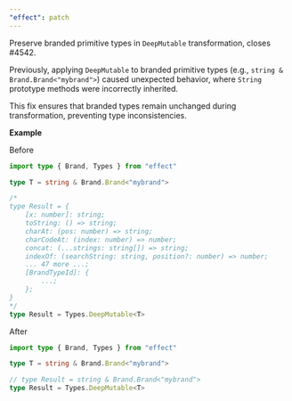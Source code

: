 ```yaml
---
"effect": patch
---
```


Preserve branded primitive types in `DeepMutable` transformation, closes #4542.

Previously, applying `DeepMutable` to branded primitive types (e.g., `string & Brand.Brand<"mybrand">`) caused unexpected behavior, where `String` prototype methods were incorrectly inherited.

This fix ensures that branded types remain unchanged during transformation, preventing type inconsistencies.

**Example**

Before

```ts
import type { Brand, Types } from "effect"

type T = string & Brand.Brand<"mybrand">

/*
type Result = {
    [x: number]: string;
    toString: () => string;
    charAt: (pos: number) => string;
    charCodeAt: (index: number) => number;
    concat: (...strings: string[]) => string;
    indexOf: (searchString: string, position?: number) => number;
    ... 47 more ...;
    [BrandTypeId]: {
        ...;
    };
}
*/
type Result = Types.DeepMutable<T>
```

After

```ts
import type { Brand, Types } from "effect"

type T = string & Brand.Brand<"mybrand">

// type Result = string & Brand.Brand<"mybrand">
type Result = Types.DeepMutable<T>
```
